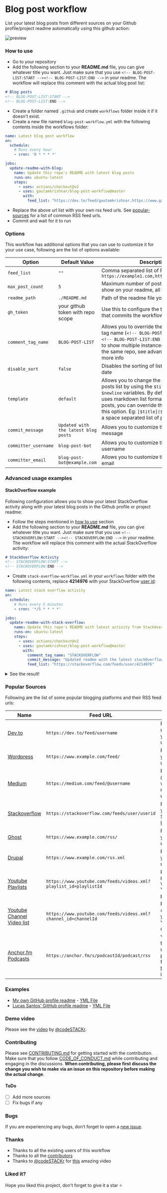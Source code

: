 # Blog post workflow
List your latest blog posts from different sources on your Github profile/project readme automatically using this github action:

![preview](https://user-images.githubusercontent.com/8397274/88047382-29b8b280-cb6f-11ea-9efb-2af2b10f3e0c.png)


### How to use
- Go to your repository
- Add the following section to your **README.md** file, you can give whatever title you want. Just make sure that you use `<!-- BLOG-POST-LIST:START --><!-- BLOG-POST-LIST:END -->` in your readme. The workflow will replace this comment with the actual blog post list: 
```markdown
# Blog posts
<!-- BLOG-POST-LIST:START -->
<!-- BLOG-POST-LIST:END -->
```
- Create a folder named `.github` and create `workflows` folder inside it if it doesn't exist.
- Create a new file named `blog-post-workflow.yml` with the following contents inside the workflows folder:
```yaml
name: Latest blog post workflow
on:
  schedule:
    # Runs every hour
    - cron: '0 * * * *'

jobs:
  update-readme-with-blog:
    name: Update this repo's README with latest blog posts
    runs-on: ubuntu-latest
    steps:
      - uses: actions/checkout@v2
      - uses: gautamkrishnar/blog-post-workflow@master
        with:
          feed_list: "https://dev.to/feed/gautamkrishnar,https://www.gautamkrishnar.com/feed/"
```
- Replace the above url list with your own rss feed urls. See [popular-sources](#popular-sources) for a list of common RSS feed urls.
- Commit and wait for it to run

### Options
This workflow has additional options that you can use to customize it for your use case, following are the list of options available:

| Option | Default Value | Description | Required |
|--------|--------|--------|--------|
| `feed_list` | `""` | Comma separated list of RSS feed urls, eg: `https://example1.com,https://example2.com` | Yes |
| `max_post_count` | `5` | Maximum number of posts you want to show on your readme, all feeds combined | No  |
| `readme_path` | `./README.md` | Path of the readme file you want to update | No |
| `gh_token` | your github token with repo scope | Use this to configure the token of the user that commits the workflow result to GitHub | No |
| `comment_tag_name` | `BLOG-POST-LIST` | Allows you to override the default comment tag name (`<!-- BLOG-POST-LIST:START --><!-- BLOG-POST-LIST:END -->`), if you want to show multiple instances of the action on the same repo, see advanced usage for more info | No | 
| `disable_sort` | `false` | Disables the sorting of list based on publish date | No |
| `template` | `default` | Allows you to change the structure of the posts list by using the `$title`, `$url` and `$newline` variables. By default this workflow uses markdown list format to render the posts, you can override this behaviour using this option. Eg: `[$title]($url) ` will give you a space separated list of posts | No |
| `commit_message` | `Updated with the latest blog posts` | Allows you to customize the commit message | No |
| `committer_username` | `blog-post-bot` | Allows you to customize the committer username | No |
| `committer_email` | `blog-post-bot@example.com` | Allows you to customize the committer email | No |

### Advanced usage examples
#### StackOverflow example
Following configuration allows you to show your latest StackOverflow activity along with your latest blog posts in the Github profile or project readme:
- Follow the steps mentioned in [how to use](#how-to-use) section
- Add the following section to your **README.md** file, you can give whatever title you want. Just make sure that you use `<!-- STACKOVERFLOW:START --><!-- STACKOVERFLOW:END -->` in your readme. The workflow will replace this comment with the actual StackOverflow activity: 
```markdown
# StackOverflow Activity
<!-- STACKOVERFLOW:START -->
<!-- STACKOVERFLOW:END -->
```
- Create `stack-overflow-workflow.yml` in your `workflows` folder with the following contents, replace **4214976** with your StackOverflow [user id](https://meta.stackexchange.com/questions/98771/what-is-my-user-id/111130#111130):
```yaml
name: Latest stack overflow activity
on:
  schedule:
    # Runs every 5 minutes
    - cron: '*/5 * * * *'

jobs:
  update-readme-with-stack-overflow:
    name: Update this repo's README with latest activity from StackOverflow
    runs-on: ubuntu-latest
    steps:
      - uses: actions/checkout@v2
      - uses: gautamkrishnar/blog-post-workflow@master
        with:
          comment_tag_name: "STACKOVERFLOW"
          commit_message: "Updated readme with the latest stackOverflow data"
          feed_list: "https://stackoverflow.com/feeds/user/4214976"
```
<details>
  <summary>See the result!</summary>

  ![advanced](https://user-images.githubusercontent.com/8397274/88197889-b727ff80-cc60-11ea-8e4a-b1fbd8dd9d06.png)
</details>

### Popular Sources 
Following are the list of some popular blogging platforms and their RSS feed urls:

| Name | Feed URL | Comments | Example |
|--------|--------|--------|--------|
| [Dev.to](https://dev.to/) | `https://dev.to/feed/username` | Replace username wih your own username | https://dev.to/feed/gautamkrishnar |
| [Wordpress](https://wordpress.org/) | `https://www.example.com/feed/` | Replace wih your own blog url | https://www.gautamkrishnar.com/feed/ |
| [Medium](https://medium.com/) | `https://medium.com/feed/@username` | Replace @username with your medium username | https://medium.com/feed/@khaosdoctor |
| [Stackoverflow](https://stackoverflow.com/) | `https://stackoverflow.com/feeds/user/userid` | Replace wih your StackOverflow [UserId](https://meta.stackexchange.com/questions/98771/what-is-my-user-id/111130#111130) | https://stackoverflow.com/feeds/user/5283532 |
| [Ghost](https://ghost.org/) | `https://www.example.com/rss/` | Replace wih your own blog url | https://blog.codinghorror.com/rss/ |
| [Drupal](https://www.drupal.org/) | `https://www.example.com/rss.xml` | Replace wih your own blog url | https://www.arsenal.com/rss.xml |
| [Youtube Playlists](https://www.youtube.com) | `https://www.youtube.com/feeds/videos.xml?playlist_id=playlistId` | Replace `playlistId` with your own Youtube playlist id | https://www.youtube.com/feeds/videos.xml?playlist_id=PLJNqgDLpd5E69Kc664st4j7727sbzyx0X |
| [Youtube Channel Video list](https://www.youtube.com) |  `https://www.youtube.com/feeds/videos.xml?channel_id=channelId` | Replace `channelId` with your own Youtube channel id | https://www.youtube.com/feeds/videos.xml?channel_id=UCDCHcqyeQgJ-jVSd6VJkbCw |
| [Anchor.fm Podcasts](https://anchor.fm/) | `https://anchor.fm/s/podcastId/podcast/rss` | You can get the rss feed url of a podcast by following [these](https://help.anchor.fm/hc/en-us/articles/360027712351-Locating-your-Anchor-RSS-feed) instructions | https://anchor.fm/s/1e784a38/podcast/rss |

### Examples 
* [My own GitHub profile readme](https://github.com/gautamkrishnar) - [YML File](https://github.com/gautamkrishnar/gautamkrishnar/blob/master/.github/workflows/blog-post-workflow.yml)
* [Lucas Santos' GitHub profile readme](https://github.com/khaosdoctor) - [YML File](https://github.com/khaosdoctor/khaosdoctor/blob/main/.github/workflows/update-blog-posts.yml)

### Demo video
Please see the [video](https://www.youtube.com/watch?v=ECuqb5Tv9qI) by [@codeSTACKr](https://github.com/codeSTACKr).

### Contributing
Please see [CONTRIBUTING.md](CONTRIBUTING.md) for getting started with the contribution. Make sure that you follow [CODE_OF_CONDUCT.md](CODE_OF_CONDUCT.md) while contributing and engaging in the discussions. **When contributing, please first discuss the change you wish to make via an issue on this repository before making the actual change**.

#### ToDo
- [ ] Add more sources
- [ ] Fix bugs if any

### Bugs
If you are experiencing any bugs, don’t forget to open a [new issue](https://github.com/gautamkrishnar/blog-post-workflow/issues/new).

### Thanks
- Thanks to all the existing users of this workflow
- Thanks to all the [contributors](https://github.com/gautamkrishnar/blog-post-workflow/graphs/contributors)
- Thanks to [@codeSTACKr](https://github.com/codeSTACKr) for [this](https://www.youtube.com/watch?v=ECuqb5Tv9qI) amazing video

### Liked it?
Hope you liked this project, don't forget to give it a star ⭐
